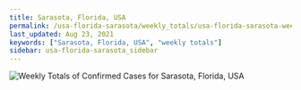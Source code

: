 ```yaml
---
title: Sarasota, Florida, USA
permalink: /usa-florida-sarasota/weekly_totals/usa-florida-sarasota-weekly_totals.html
last_updated: Aug 23, 2021
keywords: ["Sarasota, Florida, USA", "weekly totals"]
sidebar: usa-florida-sarasota_sidebar
---
```


![Weekly Totals of Confirmed Cases for Sarasota, Florida, USA](/covid_tracker/images/graphs/usa-florida-sarasota-weekly_totals_graph.png)
